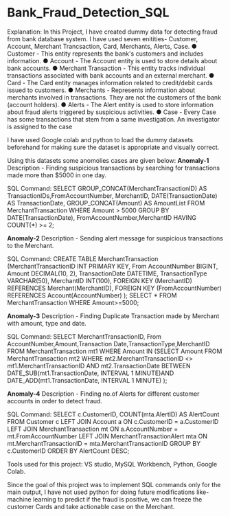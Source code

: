 # Bank_Fraud_Detection_SQL
Explanation: In this Project, I have created dummy data for detecting fraud from bank database system. I have used seven enitities- Customer, Account, Merchant Trancsaction, Card, Merchants, Alerts, Case.
● Customer - This entity represents the bank's customers and includes
information.
● Account - The Account entity is used to store details about bank accounts.
● Merchant Transaction - This entity tracks individual transactions associated
with bank accounts and an external merchant.
● Card - The Card entity manages information related to credit/debit cards issued
to customers.
● Merchants - Represents information about merchants involved in transactions.
They are not the customers of the bank (account holders).
● Alerts - The Alert entity is used to store information about fraud alerts triggered
by suspicious activities.
● Case - Every Case has some transactions that stem from a same investigation.
An investigator is assigned to the case


I have used Google colab and python to load the dummy datasets beforehand for making sure the dataset is appropriate and visually correct.

Using this datasets some anomolies cases are given below: 
**Anomaly-1**
Description - Finding suspicious transactions by searching for transactions made more than $5000 in one day.

SQL Command:
SELECT
GROUP_CONCAT(MerchantTransactionID) AS
TransactionIDs,FromAccountNumber,
MerchantID,
DATE(TransactionDate) AS
TransactionDate,
GROUP_CONCAT(Amount) AS AmountList
FROM MerchantTransaction
WHERE Amount > 5000
GROUP BY DATE(TransactionDate),
FromAccountNumber,MerchantID
HAVING COUNT(*) >= 2;

**Anomaly-2**
Description - Sending alert message for suspicious transactions to the Merchant.

SQL Command:
CREATE TABLE MerchantTransaction
(MerchantTransactionID INT PRIMARY KEY,
From AccountNumber BIGINT,
Amount DECIMAL(10, 2),
TransactionDate DATETIME,
TransactionType VARCHAR(50),
MerchantID INT(100),
FOREIGN KEY (MerchantID)
REFERENCES Merchant(MerchantID),
FOREIGN KEY (FromAccountNumber)
REFERENCES Account(AccountNumber)
);
SELECT * FROM MerchantTransaction
WHERE Amount>=5000;

**Anomaly-3**
Description - Finding Duplicate Transaction made by Merchant with amount, type and date.

SQL Command:
SELECT MerchantTransactionID,
From AccountNumber,Amount,Transaction
Date,TransactionType,MerchantID
FROM MerchantTransaction mt1
WHERE
Amount IN (SELECT Amount FROM
MerchantTransaction mt2
WHERE mt2.MerchantTransactionID
<> mt1.MerchantTransactionID
AND mt2.TransactionDate BETWEEN
DATE_SUB(mt1.TransactionDate,
INTERVAL 1 MINUTE)AND
DATE_ADD(mt1.TransactionDate,
INTERVAL 1 MINUTE) );

**Anomaly-4**
Description - Finding no.of Alerts for different customer accounts in order to detect fraud.

SQL Command:
SELECT c.CustomerID,
COUNT(mta.AlertID) AS AlertCount FROM
Customer c
LEFT JOIN
Account a ON c.CustomerID =
a.CustomerID
LEFT JOIN MerchantTransaction mt ON
a.AccountNumber = mt.FromAccountNumber
LEFT JOIN
MerchantTransactionAlert mta ON
mt.MerchantTransactionID =
mta.MerchantTransactionID
GROUP BY c.CustomerID
ORDER BY AlertCount DESC;


Tools used for this project: VS studio, MySQL Workbench, Python, Google Colab.

Since the goal of this project was to implement SQL commands only for the main output, I have not used python for doing future modifications like- machine learning to predict if the fraud is positive, we can freeze the customer Cards and take actionable case on the Merchant.




